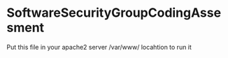 # SoftwareSecurityGroupCodingAssesment
Put this file in your apache2 server /var/www/ locahtion to run it
